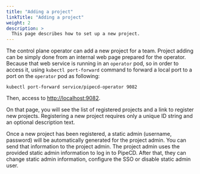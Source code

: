 ```yaml
---
title: "Adding a project"
linkTitle: "Adding a project"
weight: 2
description: >
  This page describes how to set up a new project.
---
```


The control plane operator can add a new project for a team.
Project adding can be simply done from an internal web page prepared for the operator.
Because that web service is running in an `operator` pod, so in order to access it, using `kubectl port-forward` command to forward a local port to a port on the `operator` pod as following:

``` console
kubectl port-forward service/pipecd-operator 9082
```

Then, access to [http://localhost:9082](http://localhost:9082).

On that page, you will see the list of registered projects and a link to register new projects.
Registering a new project requires only a unique ID string and an optional description text.

Once a new project has been registered, a static admin (username, password) will be automatically generated for the project admin. You can send that information to the project admin. The project admin uses the provided static admin information to log in to PipeCD. After that, they can change static admin information, configure the SSO or disable static admin user.
